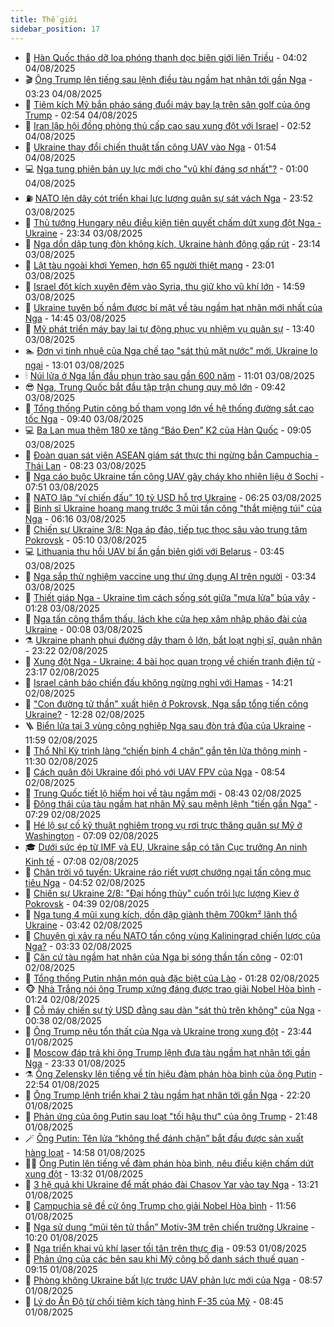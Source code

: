 ```yaml
---
title: Thế giới
sidebar_position: 17
---
```


<!-- dantri-the-gioi:START -->
- 🌋 [Hàn Quốc tháo dỡ loa phóng thanh dọc biên giới liên Triều](https://dantri.com.vn/the-gioi/han-quoc-thao-do-loa-phong-thanh-doc-bien-gioi-lien-trieu-20250804104935774.htm) - 04:02 04/08/2025
- 🎬 [Ông Trump lên tiếng sau lệnh điều tàu ngầm hạt nhân tới gần Nga](https://dantri.com.vn/the-gioi/ong-trump-len-tieng-sau-lenh-dieu-tau-ngam-hat-nhan-toi-gan-nga-20250804100935321.htm) - 03:23 04/08/2025
- 🧰 [Tiêm kích Mỹ bắn pháo sáng đuổi máy bay lạ trên sân golf của ông Trump](https://dantri.com.vn/the-gioi/tiem-kich-my-ban-phao-sang-duoi-may-bay-la-tren-san-golf-cua-ong-trump-20250804095040282.htm) - 02:54 04/08/2025
- 🌋 [Iran lập hội đồng phòng thủ cấp cao sau xung đột với Israel](https://dantri.com.vn/the-gioi/iran-lap-hoi-dong-phong-thu-cap-cao-sau-xung-dot-voi-israel-20250804093207848.htm) - 02:52 04/08/2025
- 🗽 [Ukraine thay đổi chiến thuật tấn công UAV vào Nga](https://dantri.com.vn/the-gioi/ukraine-thay-doi-chien-thuat-tan-cong-uav-vao-nga-20250804084847985.htm) - 01:54 04/08/2025
- 💻 [Nga tung phiên bản uy lực mới cho &quot;vũ khí đáng sợ nhất&quot;?](https://dantri.com.vn/the-gioi/nga-tung-phien-ban-uy-luc-moi-cho-vu-khi-dang-so-nhat-20250804075722832.htm) - 01:00 04/08/2025
- ⛽️ [NATO lên dây cót triển khai lực lượng quân sự sát vách Nga](https://dantri.com.vn/the-gioi/nato-len-day-cot-trien-khai-luc-luong-quan-su-sat-vach-nga-20250804064620492.htm) - 23:52 03/08/2025
- 🤩 [Thủ tướng Hungary nêu điều kiện tiên quyết chấm dứt xung đột Nga - Ukraine](https://dantri.com.vn/the-gioi/thu-tuong-hungary-neu-dieu-kien-tien-quyet-cham-dut-xung-dot-nga-ukraine-20250804062746661.htm) - 23:34 03/08/2025
- 🧐 [Nga dồn dập tung đòn không kích, Ukraine hành động gấp rút](https://dantri.com.vn/the-gioi/nga-don-dap-tung-don-khong-kich-ukraine-hanh-dong-gap-rut-20250804061114388.htm) - 23:14 03/08/2025
- 🎊 [Lật tàu ngoài khơi Yemen, hơn 65 người thiệt mạng](https://dantri.com.vn/the-gioi/lat-tau-ngoai-khoi-yemen-hon-65-nguoi-thiet-mang-20250804055325721.htm) - 23:01 03/08/2025
- 📝 [Israel đột kích xuyên đêm vào Syria, thu giữ kho vũ khí lớn](https://dantri.com.vn/the-gioi/israel-dot-kich-xuyen-dem-vao-syria-thu-giu-kho-vu-khi-lon-20250803215930459.htm) - 14:59 03/08/2025
- 🤡 [Ukraine tuyên bố nắm được bí mật về tàu ngầm hạt nhân mới nhất của Nga](https://dantri.com.vn/the-gioi/ukraine-tuyen-bo-nam-duoc-bi-mat-ve-tau-ngam-hat-nhan-moi-nhat-cua-nga-20250803211021580.htm) - 14:45 03/08/2025
- 🥷 [Mỹ phát triển máy bay lai tự động phục vụ nhiệm vụ quân sự](https://dantri.com.vn/the-gioi/my-phat-trien-may-bay-lai-tu-dong-phuc-vu-nhiem-vu-quan-su-20250803204022988.htm) - 13:40 03/08/2025
- 🏊 [Đơn vị tinh nhuệ của Nga chế tạo &quot;sát thủ mặt nước&quot; mới, Ukraine lo ngại](https://dantri.com.vn/the-gioi/don-vi-tinh-nhue-cua-nga-che-tao-sat-thu-mat-nuoc-moi-ukraine-lo-ngai-20250803175619963.htm) - 13:01 03/08/2025
- 🕯 [Núi lửa ở Nga lần đầu phun trào sau gần 600 năm](https://dantri.com.vn/the-gioi/nui-lua-o-nga-lan-dau-phun-trao-sau-gan-600-nam-20250803164925886.htm) - 11:01 03/08/2025
- 😎 [Nga, Trung Quốc bắt đầu tập trận chung quy mô lớn](https://dantri.com.vn/the-gioi/nga-trung-quoc-bat-dau-tap-tran-chung-quy-mo-lon-20250803162830078.htm) - 09:42 03/08/2025
- 🌈 [Tổng thống Putin công bố tham vọng lớn về hệ thống đường sắt cao tốc Nga](https://dantri.com.vn/the-gioi/tong-thong-putin-cong-bo-tham-vong-lon-ve-he-thong-duong-sat-cao-toc-nga-20250803161150820.htm) - 09:40 03/08/2025
- 💻 [Ba Lan mua thêm 180 xe tăng “Báo Đen” K2 của Hàn Quốc](https://dantri.com.vn/the-gioi/ba-lan-mua-them-180-xe-tang-bao-den-k2-cua-han-quoc-20250803160405757.htm) - 09:05 03/08/2025
- 🤖 [Đoàn quan sát viên ASEAN giám sát thực thi ngừng bắn Campuchia - Thái Lan](https://dantri.com.vn/the-gioi/doan-quan-sat-vien-asean-giam-sat-thuc-thi-ngung-ban-campuchia-thai-lan-20250803132818733.htm) - 08:23 03/08/2025
- 🦏 [Nga cáo buộc Ukraine tấn công UAV gây cháy kho nhiên liệu ở Sochi](https://dantri.com.vn/the-gioi/nga-cao-buoc-ukraine-tan-cong-uav-gay-chay-kho-nhien-lieu-o-sochi-20250803135319505.htm) - 07:51 03/08/2025
- 🌁 [NATO lập “ví chiến đấu” 10 tỷ USD hỗ trợ Ukraine](https://dantri.com.vn/the-gioi/nato-lap-vi-chien-dau-10-ty-usd-ho-tro-ukraine-20250803132526439.htm) - 06:25 03/08/2025
- 🐘 [Binh sĩ Ukraine hoang mang trước 3 mũi tấn công &quot;thắt miệng túi&quot; của Nga](https://dantri.com.vn/the-gioi/binh-si-ukraine-hoang-mang-truoc-3-mui-tan-cong-that-mieng-tui-cua-nga-20250803114957466.htm) - 06:16 03/08/2025
- 🥷 [Chiến sự Ukraine 3/8: Nga áp đảo, tiếp tục thọc sâu vào trung tâm Pokrovsk](https://dantri.com.vn/the-gioi/chien-su-ukraine-38-nga-ap-dao-tiep-tuc-thoc-sau-vao-trung-tam-pokrovsk-20250803114809938.htm) - 05:10 03/08/2025
- 💻 [Lithuania thu hồi UAV bí ẩn gần biên giới với Belarus](https://dantri.com.vn/the-gioi/lithuania-thu-hoi-uav-bi-an-gan-bien-gioi-voi-belarus-20250803101650100.htm) - 03:45 03/08/2025
- 🎡 [Nga sắp thử nghiệm vaccine ung thư ứng dụng AI trên người](https://dantri.com.vn/the-gioi/nga-sap-thu-nghiem-vaccine-ung-thu-ung-dung-ai-tren-nguoi-20250803095336040.htm) - 03:34 03/08/2025
- 🧰 [Thiết giáp Nga - Ukraine tìm cách sống sót giữa &quot;mưa lửa&quot; bủa vây](https://dantri.com.vn/the-gioi/thiet-giap-nga-ukraine-tim-cach-song-sot-giua-mua-lua-bua-vay-20250803082301759.htm) - 01:28 03/08/2025
- 🥸 [Nga tấn công thẩm thấu, lách khe cửa hẹp xâm nhập pháo đài của Ukraine](https://dantri.com.vn/the-gioi/nga-tan-cong-tham-thau-lach-khe-cua-hep-xam-nhap-phao-dai-cua-ukraine-20250803065718619.htm) - 00:08 03/08/2025
- ⚗️ [Ukraine phanh phui đường dây tham ô lớn, bắt loạt nghị sĩ, quân nhân](https://dantri.com.vn/the-gioi/ukraine-phanh-phui-duong-day-tham-o-lon-bat-loat-nghi-si-quan-nhan-20250803062122660.htm) - 23:22 02/08/2025
- 🌮 [Xung đột Nga - Ukraine: 4 bài học quan trọng về chiến tranh điện tử](https://dantri.com.vn/the-gioi/xung-dot-nga-ukraine-4-bai-hoc-quan-trong-ve-chien-tranh-dien-tu-20250803061436111.htm) - 23:17 02/08/2025
- 🎃 [Israel cảnh báo chiến đấu không ngừng nghỉ với Hamas](https://dantri.com.vn/the-gioi/israel-canh-bao-chien-dau-khong-ngung-nghi-voi-hamas-20250802211011431.htm) - 14:21 02/08/2025
- 💫 [&quot;Con đường tử thần&quot; xuất hiện ở Pokrovsk, Nga sắp tổng tiến công Ukraine?](https://dantri.com.vn/the-gioi/con-duong-tu-than-xuat-hien-o-pokrovsk-nga-sap-tong-tien-cong-ukraine-20250802191243897.htm) - 12:28 02/08/2025
- 🪜 [Biển lửa tại 3 vùng công nghiệp Nga sau đòn trả đũa của Ukraine](https://dantri.com.vn/the-gioi/bien-lua-tai-3-vung-cong-nghiep-nga-sau-don-tra-dua-cua-ukraine-20250802183624606.htm) - 11:59 02/08/2025
- 🌋 [Thổ Nhĩ Kỳ trình làng “chiến binh 4 chân” gắn tên lửa thông minh](https://dantri.com.vn/the-gioi/tho-nhi-ky-trinh-lang-chien-binh-4-chan-gan-ten-lua-thong-minh-20250802182951843.htm) - 11:30 02/08/2025
- 🦏 [Cách quân đội Ukraine đối phó với UAV FPV của Nga](https://dantri.com.vn/the-gioi/cach-quan-doi-ukraine-doi-pho-voi-uav-fpv-cua-nga-20250802155246414.htm) - 08:54 02/08/2025
- 👀 [Trung Quốc tiết lộ hiếm hoi về tàu ngầm mới](https://dantri.com.vn/the-gioi/trung-quoc-tiet-lo-hiem-hoi-ve-tau-ngam-moi-20250802152331509.htm) - 08:43 02/08/2025
- 🧰 [Động thái của tàu ngầm hạt nhân Mỹ sau mệnh lệnh &quot;tiến gần Nga&quot;](https://dantri.com.vn/the-gioi/dong-thai-cua-tau-ngam-hat-nhan-my-sau-menh-lenh-tien-gan-nga-20250802140954205.htm) - 07:29 02/08/2025
- 🚀 [Hé lộ sự cố kỹ thuật nghiêm trọng vụ rơi trực thăng quân sự Mỹ ở Washington](https://dantri.com.vn/the-gioi/he-lo-su-co-ky-thuat-nghiem-trong-vu-roi-truc-thang-quan-su-my-o-washington-20250802133325618.htm) - 07:09 02/08/2025
- 🎓 [Dưới sức ép từ IMF và EU, Ukraine sắp có tân Cục trưởng An ninh Kinh tế](https://dantri.com.vn/the-gioi/duoi-suc-ep-tu-imf-va-eu-ukraine-sap-co-tan-cuc-truong-an-ninh-kinh-te-20250802132536059.htm) - 07:08 02/08/2025
- 🥸 [Chân trời vô tuyến: Ukraine ráo riết vượt chướng ngại tấn công mục tiêu Nga](https://dantri.com.vn/the-gioi/chan-troi-vo-tuyen-ukraine-rao-riet-vuot-chuong-ngai-tan-cong-muc-tieu-nga-20250802114650123.htm) - 04:52 02/08/2025
- 🦅 [Chiến sự Ukraine 2/8: &quot;Đại hồng thủy&quot; cuốn trôi lực lượng Kiev ở Pokrovsk](https://dantri.com.vn/the-gioi/chien-su-ukraine-28-dai-hong-thuy-cuon-troi-luc-luong-kiev-o-pokrovsk-20250802111003456.htm) - 04:39 02/08/2025
- 🤭 [Nga tung 4 mũi xung kích, dồn dập giành thêm 700km² lãnh thổ Ukraine](https://dantri.com.vn/the-gioi/nga-tung-4-mui-xung-kich-don-dap-gianh-them-700km-lanh-tho-ukraine-20250802103138200.htm) - 03:42 02/08/2025
- 🤖 [Chuyện gì xảy ra nếu NATO tấn công vùng Kaliningrad chiến lược của Nga?](https://dantri.com.vn/the-gioi/chuyen-gi-xay-ra-neu-nato-tan-cong-vung-kaliningrad-chien-luoc-cua-nga-20250802102003966.htm) - 03:33 02/08/2025
- 🐲 [Căn cứ tàu ngầm hạt nhân của Nga bị sóng thần tấn công](https://dantri.com.vn/the-gioi/can-cu-tau-ngam-hat-nhan-cua-nga-bi-song-than-tan-cong-20250802083832026.htm) - 02:01 02/08/2025
- 🫣 [Tổng thống Putin nhận món quà đặc biệt của Lào](https://dantri.com.vn/the-gioi/tong-thong-putin-nhan-mon-qua-dac-biet-cua-lao-20250802082157344.htm) - 01:28 02/08/2025
- 🐵 [Nhà Trắng nói ông Trump xứng đáng được trao giải Nobel Hòa bình](https://dantri.com.vn/the-gioi/nha-trang-noi-ong-trump-xung-dang-duoc-trao-giai-nobel-hoa-binh-20250802075837153.htm) - 01:24 02/08/2025
- 🫶 [Cỗ máy chiến sự tỷ USD đằng sau dàn &quot;sát thủ trên không&quot; của Nga](https://dantri.com.vn/the-gioi/co-may-chien-su-ty-usd-dang-sau-dan-sat-thu-tren-khong-cua-nga-20250802073325223.htm) - 00:38 02/08/2025
- 💃 [Ông Trump nêu tổn thất của Nga và Ukraine trong xung đột](https://dantri.com.vn/the-gioi/ong-trump-neu-ton-that-cua-nga-va-ukraine-trong-xung-dot-20250802063003586.htm) - 23:44 01/08/2025
- 💫 [Moscow đáp trả khi ông Trump lệnh đưa tàu ngầm hạt nhân tới gần Nga](https://dantri.com.vn/the-gioi/moscow-dap-tra-khi-ong-trump-lenh-dua-tau-ngam-hat-nhan-toi-gan-nga-20250802060904804.htm) - 23:33 01/08/2025
- ⚗️ [Ông Zelensky lên tiếng về tín hiệu đàm phán hòa bình của ông Putin](https://dantri.com.vn/the-gioi/ong-zelensky-len-tieng-ve-tin-hieu-dam-phan-hoa-binh-cua-ong-putin-20250802053953530.htm) - 22:54 01/08/2025
- 🥷 [Ông Trump lệnh triển khai 2 tàu ngầm hạt nhân tới gần Nga](https://dantri.com.vn/the-gioi/ong-trump-lenh-trien-khai-2-tau-ngam-hat-nhan-toi-gan-nga-20250802051342180.htm) - 22:20 01/08/2025
- 🥸 [Phản ứng của ông Putin sau loạt &quot;tối hậu thư&quot; của ông Trump](https://dantri.com.vn/the-gioi/phan-ung-cua-ong-putin-sau-loat-toi-hau-thu-cua-ong-trump-20250802000032992.htm) - 21:48 01/08/2025
- 🪄 [Ông Putin: Tên lửa “không thể đánh chặn” bắt đầu được sản xuất hàng loạt](https://dantri.com.vn/the-gioi/ong-putin-ten-lua-khong-the-danh-chan-bat-dau-duoc-san-xuat-hang-loat-20250801211618196.htm) - 14:58 01/08/2025
- 🧑‍💻 [Ông Putin lên tiếng về đàm phán hòa bình, nêu điều kiện chấm dứt xung đột](https://dantri.com.vn/the-gioi/ong-putin-len-tieng-ve-dam-phan-hoa-binh-neu-dieu-kien-cham-dut-xung-dot-20250801200139207.htm) - 13:32 01/08/2025
- 🤭 [3 hệ quả khi Ukraine để mất pháo đài Chasov Yar vào tay Nga](https://dantri.com.vn/the-gioi/3-he-qua-khi-ukraine-de-mat-phao-dai-chasov-yar-vao-tay-nga-20250801172412033.htm) - 13:21 01/08/2025
- 🗽 [Campuchia sẽ đề cử ông Trump cho giải Nobel Hòa bình](https://dantri.com.vn/the-gioi/campuchia-se-de-cu-ong-trump-cho-giai-nobel-hoa-binh-20250801180615036.htm) - 11:56 01/08/2025
- 🤖 [Nga sử dụng “mũi tên tử thần” Motiv-3M trên chiến trường Ukraine](https://dantri.com.vn/the-gioi/nga-su-dung-mui-ten-tu-than-motiv-3m-tren-chien-truong-ukraine-20250801164526294.htm) - 10:20 01/08/2025
- 🌈 [Nga triển khai vũ khí laser tối tân trên thực địa](https://dantri.com.vn/the-gioi/nga-trien-khai-vu-khi-laser-toi-tan-tren-thuc-dia-20250801165257306.htm) - 09:53 01/08/2025
- 🤩 [Phản ứng của các bên sau khi Mỹ công bố danh sách thuế quan](https://dantri.com.vn/the-gioi/phan-ung-cua-cac-ben-sau-khi-my-cong-bo-danh-sach-thue-quan-20250801160459779.htm) - 09:15 01/08/2025
- 🤗 [Phòng không Ukraine bất lực trước UAV phản lực mới của Nga](https://dantri.com.vn/the-gioi/phong-khong-ukraine-bat-luc-truoc-uav-phan-luc-moi-cua-nga-20250801155706229.htm) - 08:57 01/08/2025
- 🙉 [Lý do Ấn Độ từ chối tiêm kích tàng hình F-35 của Mỹ](https://dantri.com.vn/the-gioi/ly-do-an-do-tu-choi-tiem-kich-tang-hinh-f-35-cua-my-20250801114136745.htm) - 08:45 01/08/2025<!-- dantri-the-gioi:END -->
